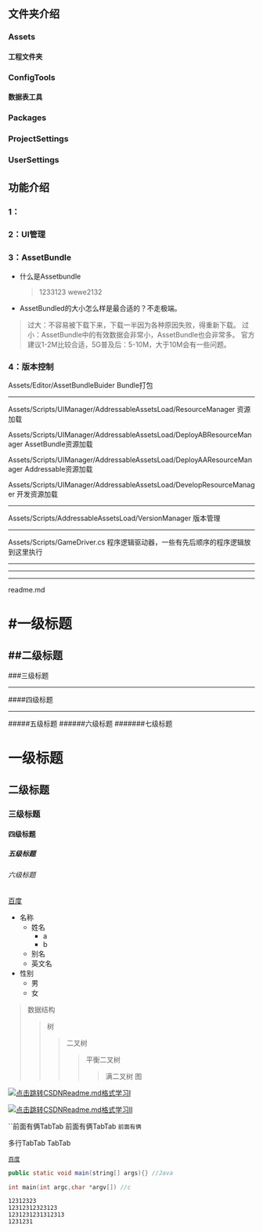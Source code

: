 ## 文件夹介绍
### Assets
#### 工程文件夹

### ConfigTools
#### 数据表工具

### Packages
####

### ProjectSettings
### UserSettings

## 功能介绍

### 1：
### 2：UI管理
### 3：AssetBundle
* 什么是Assetbundle
  >1233123
  >wewe2132
* AssetBundled的大小怎么样是最合适的？不走极端。
>过大：不容易被下载下来，下载一半因为各种原因失败，得重新下载。
>过小：AssetBundle中的有效数据会非常小，AssetBundle也会非常多。
>官方建议1-2M比较合适，5G普及后：5-10M，大于10M会有一些问题。
### 4：版本控制


Assets/Editor/AssetBundleBuider Bundle打包
*****
Assets/Scripts/UIManager/AddressableAssetsLoad/ResourceManager 资源加载

Assets/Scripts/UIManager/AddressableAssetsLoad/DeployABResourceManager AssetBundle资源加载

Assets/Scripts/UIManager/AddressableAssetsLoad/DeployAAResourceManager Addressable资源加载

Assets/Scripts/UIManager/AddressableAssetsLoad/DevelopResourceManager 开发资源加载
*****
Assets/Scripts/AddressableAssetsLoad/VersionManager 版本管理
*****
Assets/Scripts/GameDriver.cs  程序逻辑驱动器，一些有先后顺序的程序逻辑放到这里执行
*****
*******
*******
readme.md

#一级标题
====
##二级标题
------
###三级标题
*******
####四级标题
_________
#####五级标题
######六级标题
#######七级标题


# 一级标题
## 二级标题
### 三级标题
#### 四级标题
##### 五级标题
###### 六级标题


[百度](https://www.baidu.com/ "悬停显示文本")

* 名称
  * 姓名
    * a
    * b
  * 别名
  * 英文名
* 性别
  * 男
  * 女

>数据结构
>>树
>>>二叉树
>>>>平衡二叉树
>>>>>满二叉树
>>图


[![](https://img-home.csdnimg.cn/images/20201124032511.png "点击跳转CSDNReadme.md格式学习I")](https://blog.csdn.net/zhao_jing_bo/article/details/68063070)

[![](https://img-home.csdnimg.cn/images/20201124032511.png "点击跳转CSDNReadme.md格式学习II")](https://blog.csdn.net/baochanghong/article/details/51984862)  

``前面有俩TabTab
  前面有俩TabTab
`前面有俩`
  
  多行TabTab
  TabTab
  
 [`百度`](http://www.baidu.com)


```Java
public static void main(string[] args){} //Java
```
```c
int main(int argc,char *argv[]) //c
```

```
12312323
12312312323123
1231231231312313
1231231
```

